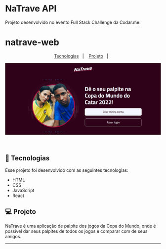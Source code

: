 # NaTrave API

Projeto desenvolvido no evento Full Stack Challenge da Codar.me.

# natrave-web

<p align="center">
  <a href="#-tecnologias">Tecnologias</a>&nbsp;&nbsp;&nbsp;|&nbsp;&nbsp;&nbsp;
  <a href="#-projeto">Projeto</a>&nbsp;&nbsp;&nbsp;|&nbsp;&nbsp;&nbsp;
</p>

<p align="center">
 <img src="./preview/preview.jpg" alt="PRs welcome!" />
</p>

<br>

## 🚀 Tecnologias

Esse projeto foi desenvolvido com as seguintes tecnologias:

- HTML
- CSS
- JavaScript
- React

## 💻 Projeto

NaTrave é uma aplicação de palpite dos jogos da Copa do Mundo, onde é possível dar seus palpites de todos os jogos  e comparar com de seus amigos.

---

